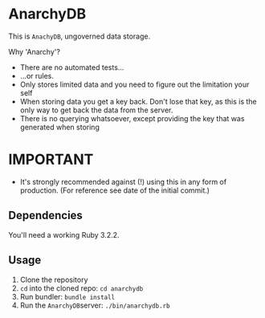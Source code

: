 # AnarchyDB

This is `AnachyDB`, ungoverned data storage.

Why 'Anarchy'?

* There are no automated tests…
* …or rules.
* Only stores limited data and you need to figure out the limitation your self
* When storing data you get a key back. Don't lose that key, as this is the only way to get back the data from the server. 
* There is no querying whatsoever, except providing the key that was generated when storing

# IMPORTANT

* It's strongly recommended against (!) using this in any form of production. (For reference see date of the initial commit.)

## Dependencies

You'll need a working Ruby 3.2.2.

## Usage

1. Clone the repository
2. `cd` into the cloned repo: `cd anarchydb`
3. Run bundler: `bundle install`
4. Run the `AnarchyDB`server: `./bin/anarchydb.rb`
